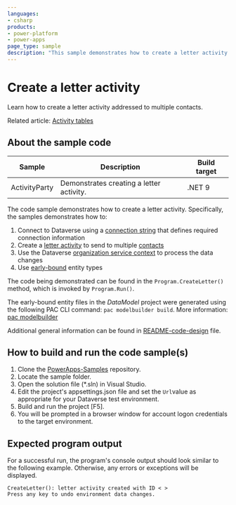 ```yaml
---
languages:
- csharp
products:
- power-platform
- power-apps
page_type: sample
description: "This sample demonstrates how to create a letter activity."
---
```


# Create a letter activity

Learn how to create a letter activity addressed to multiple contacts.

Related article: [Activity tables](https://learn.microsoft.com/power-apps/developer/data-platform/activity-entities)

## About the sample code

|Sample|Description|Build target|
|---|---|---|
|ActivityParty|Demonstrates creating a letter activity.|.NET 9|

The code sample demonstrates how to create a letter activity. Specifically, the samples demonstrates how to:

1. Connect to Dataverse using a [connection string](https://learn.microsoft.com/power-apps/developer/data-platform/xrm-tooling/use-connection-strings-xrm-tooling-connect) that defines required connection information
1. Create a [letter activity](https://learn.microsoft.com/power-apps/developer/data-platform/reference/entities/letter) to send to multiple [contacts](https://learn.microsoft.com/power-apps/developer/data-platform/reference/entities/contact)
1. Use the Dataverse [organization service context](https://learn.microsoft.com/power-apps/developer/data-platform/org-service/organizationservicecontext) to process the data changes
1. Use [early-bound](https://learn.microsoft.com/power-apps/developer/data-platform/org-service/early-bound-programming#early-bound) entity types

The code being demonstrated can be found in the `Program.CreateLetter()` method, which is invoked by `Program.Run()`.

The early-bound entity files in the *DataModel* project were generated using the following PAC CLI command:
`pac modelbuilder build`. More information: [pac modelbuilder](https://learn.microsoft.com/en-us/power-platform/developer/cli/reference/modelbuilder)

Additional general information can be found in [README-code-design](https://github.com/microsoft/PowerApps-Samples/tree/master/dataverse/orgsvc/CSharp-NETCore/README-code-design.md) file.

## How to build and run the code sample(s)

1. Clone the [PowerApps-Samples](https://github.com/microsoft/PowerApps-Samples) repository.
1. Locate the sample folder.
1. Open the solution file (*.sln) in Visual Studio.
1. Edit the project's appsettings.json file and set the `Url`value as appropriate for your Dataverse test environment.
1. Build and run the project [F5].
1. You will be prompted in a browser window for account logon credentials to the target environment.

## Expected program output

For a successful run, the program's console output should look similar to the following example.
Otherwise, any errors or exceptions will be displayed.

```console
CreateLetter(): letter activity created with ID < >
Press any key to undo environment data changes.
```
